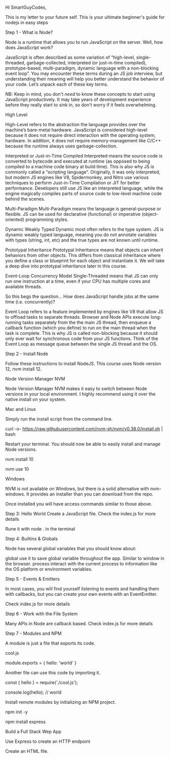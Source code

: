 Hi SmartGuyCodes,

This is my letter to your future self. This is your ultimate beginner's guide for nodejs in easy steps

Step 1 - What is Node?

Node is a runtime that allows you to run JavaScript on the server. Well, how does JavaScript work?

JavaScript is often described as some variation of “high-level, single-threaded, garbage-collected, interpreted (or just-in-time compiled), prototype-based, multi-paradigm, dynamic language with a non-blocking event loop”. You may encounter these terms during an JS job interview, but understanding their meaning will help you better understand the behavior of your code. Let’s unpack each of these key terms.

NB:
Keep in mind, you don't *need* to know these concepts to start using JavaScript productively. It may take years of development experience before they really start to sink in, so don't worry if it feels overwhelming.

High Level

High-Level refers to the abstraction the language provides over the machine’s bare-metal hardware. JavaScript is considered high-level because it does not require direct interaction with the operating system, hardware. In addition, it does not require memory-management like C/C++ because the runtime always uses garbage-collection.

Interpreted or Just-in-Time Compiled
Interpreted means the source code is converted to bytecode and executed at runtime (as opposed to being compiled to a machine code binary at build time). This is also why JS is commonly called a “scripting language”. Originally, it was only interpreted, but modern JS engines like V8, Spidermonkey, and Nitro use various techniques to perform Just-in-Time Compilation or JIT for better performance. Developers still use JS like an interpreted language, while the engine magically compiles parts of source code to low-level machine code behind the scenes.

Multi-Paradigm
Multi-Paradigm means the language is general-purpose or flexible. JS can be used for declarative (functional) or imperative (object-oriented) programming styles.

Dynamic Weakly Typed
Dynamic most often refers to the type system. JS is dynamic weakly typed language, meaning you do not annotate variables with types (string, int, etc) and the true types are not known until runtime.

Prototypal Inheritance
Prototypal Inheritance means that objects can inherit behaviors from other objects. This differs from classical inheritance where you define a class or blueprint for each object and instantiate it. We will take a deep dive into prototypal inheritance later in this course.

Event-Loop Concurrency Model
Single-Threaded means that JS can only run one instruction at a time, even if your CPU has multiple cores and available threads.

So this begs the question… How does JavaScript handle jobs at the same time (i.e. concurrently)?

Event Loop refers to a feature implemented by engines like V8 that allow JS to offload tasks to separate threads. Browser and Node APIs execute long-running tasks separately from the the main JS thread, then enqueue a callback function (which you define) to run on the main thread when the task is complete. This is why JS is called non-blocking because it should only ever wait for synchronous code from your JS functions. Think of the Event Loop as message queue between the single JS thread and the OS.

Step 2 - Install Node

Follow these instructions to install NodeJS. This course uses Node version 12, nvm install 12.

Node Version Manager NVM

Node Version Manager NVM makes it easy to switch between Node versions in your local environment. I highly recommend using it over the native install on your system.

Mac and Linux

Simply run the install script from the command line.

curl -o- https://raw.githubusercontent.com/nvm-sh/nvm/v0.38.0/install.sh | bash

Restart your terminal. You should now be able to easily install and manage Node versions.

nvm install 10

nvm use 10

Windows

NVM is not available on Windows, but there is a solid alternative with nvm-windows. It provides an installer than you can download from the repo. 

Once installed you will have access commands similar to those above.

Step 3: Hello World
Create a JavaScript file. Check the index.js for more details

Rune it with node .  in the terminal

Step 4: Builtins & Globals

Node has several global variables that you should know about:

global use it to save global variable throughout the app. Similar to window in the browser.
process interact with the current process to information like the OS platform or environment variables.

Step 5 - Events & Emitters

In most cases, you will find yourself listening to events and handling them with callbacks, but you can create your own events with an EventEmitter.

Check index.js for more details

Step 6 - Work with the File System

Many APIs in Node are callback based. Check index.js for more details

Step 7 - Modules and NPM

A module is just a file that exports its code.

cool.js

module.exports = {
    hello: 'world'
}

Another file can use this code by importing it.

const { hello } = require('./cool.js');

console.log(hello);
// world

Install remote modules by initializing an NPM project.

npm init -y

npm install express

Build a Full Stack Wep App

Use Express to create an HTTP endpoint

Create an HTML file. 